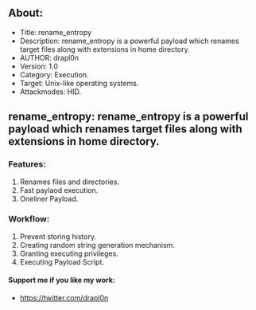 ## About:
* Title: rename_entropy
* Description: rename_entropy is a powerful payload which renames target files along with extensions in home directory.
* AUTHOR: drapl0n
* Version: 1.0
* Category: Execution.
* Target: Unix-like operating systems.
* Attackmodes: HID.

## rename_entropy: rename_entropy is a powerful payload which renames target files along with extensions in home directory.

### Features:
1. Renames files and directories.
2. Fast paylaod execution.
3. Oneliner Payload.

### Workflow:
1. Prevent storing history.
2. Creating random string generation mechanism.
3. Granting executing privileges.
4. Executing Payload Script.

#### Support me if you like my work:
* https://twitter.com/drapl0n 
